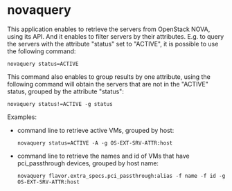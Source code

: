 # novaquery

This application enables to retrieve the servers from OpenStack NOVA, using its API. And it enables to filter servers by
their attributes. E.g. to query the servers with the attribute "status" set to "ACTIVE", it is possible to use the following command:
```
novaquery status=ACTIVE
```

This command also enables to group results by one attribute, using the following command will obtain the servers that are not
in the "ACTIVE" status, grouped by the attribute "status":

```    
novaquery status!=ACTIVE -g status
```

Examples:
- command line to retrieve active VMs, grouped by host:
    ```
    novaquery status=ACTIVE -A -g OS-EXT-SRV-ATTR:host
    ```

- command line to retrieve the names and id of VMs that have pci_passthrough devices, grouped by host name:
    ```
    novaquery flavor.extra_specs.pci_passthrough:alias -f name -f id -g OS-EXT-SRV-ATTR:host
    ```
